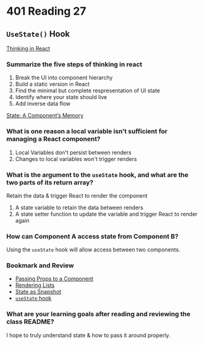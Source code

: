# 401 Reading 27

## `UseState()` Hook

[Thinking in React](https://react.dev/learn/thinking-in-react)

### Summarize the five steps of thinking in react

1. Break the UI into component hierarchy
2. Build a static version in React
3. Find the minimal but complete respresentation of UI state
4. Identify where your state should live
5. Add inverse data flow

[State: A Component’s Memory](https://react.dev/learn/state-a-components-memory)

### What is one reason a local variable isn’t sufficient for managing a React component?

1. Local Variables don't persist between renders
2. Changes to local variables won't trigger renders

### What is the argument to the `useState` hook, and what are the two parts of its return array?

Retain the data & trigger React to render the component

1. A state variable to retain the data between renders
2. A state setter function to update the variable and trigger React to render again

### How can Component A access state from Component B?

Using the `useState` hook will allow access between two components.

### Bookmark and Review

- [Passing Props to a Component](https://react.dev/learn/passing-props-to-a-component)
- [Rendering Lists](https://react.dev/learn/rendering-lists)
- [State as Snapshot](https://react.dev/learn/state-as-a-snapshot)
- [`useState` hook](https://react.dev/reference/react/useState)

### What are your learning goals after reading and reviewing the class README?

I hope to truly understand state & how to pass it around properly.
